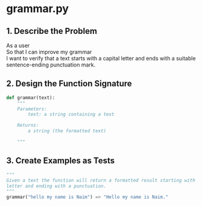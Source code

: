 # grammar.py

## 1. Describe the Problem
As a user\
So that I can improve my grammar\
I want to verify that a text starts with a capital letter and ends with a suitable sentence-ending punctuation mark.

## 2. Design the Function Signature

```python
def grammar(text):
    """
    Parameters:
        text: a string containing a text

    Returns:
        a string (the formatted text)

    """
```

## 3. Create Examples as Tests


```python
"""
Given a text the function will return a formatted result starting with a capital
letter and ending with a punctuation. 
"""
grammar("hello my name is Naim") => "Hello my name is Naim."